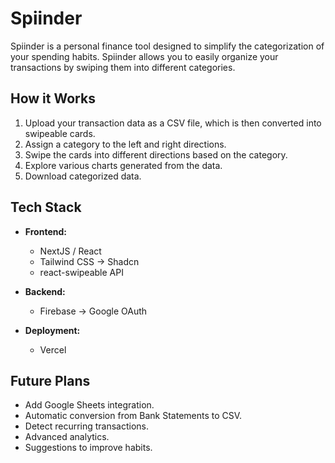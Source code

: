 # Spiinder

Spiinder is a personal finance tool designed to simplify the categorization of your spending habits. Spiinder allows you to easily organize your transactions by swiping them into different categories.

## How it Works
1. Upload your transaction data as a CSV file, which is then converted into swipeable cards.
2. Assign a category to the left and right directions.
3. Swipe the cards into different directions based on the category.
4. Explore various charts generated from the data.
5. Download categorized data.

## Tech Stack
- **Frontend:**
  - NextJS / React
  - Tailwind CSS -> Shadcn
  - react-swipeable API

- **Backend:**
  - Firebase -> Google OAuth 

- **Deployment:**
  - Vercel 

## Future Plans
- Add Google Sheets integration.
- Automatic conversion from Bank Statements to CSV.
- Detect recurring transactions.
- Advanced analytics.
- Suggestions to improve habits.
